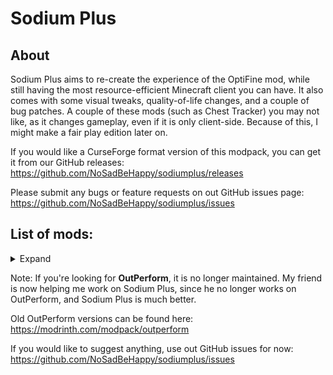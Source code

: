 # Sodium Plus

## About

Sodium Plus aims to re-create the experience of the OptiFine mod, while still having the most resource-efficient Minecraft client you can have. It also comes with some visual tweaks, quality-of-life changes, and a couple of bug patches. A couple of these mods (such as Chest Tracker) you may not like, as it changes gameplay, even if it is only client-side. Because of this, I might make a fair play edition later on.

If you would like a CurseForge format version of this modpack, you can get it from our GitHub releases: https://github.com/NoSadBeHappy/sodiumplus/releases

Please submit any bugs or feature requests on out GitHub issues page: https://github.com/NoSadBeHappy/sodiumplus/issues

## List of mods:

<details>
<summary>Expand</summary>

- AdvancementInfo
- AppleSkin
- Architectury API
- Better Beds
- BetterF3
- Blur (Fabric)
- Boat Item View
- Bobby
- Capes
- Chat Heads
- ChestTracker
- ClearDespawn
- ClickThrough
- Cloth Config API
- Collective
- Continuity
- Cull Leaves
- DashLoader
- Drip Sounds (Fabric)
- Durability Viewer
- Dynamic FPS
- Eating Animation [Fabric]
- Entity View Distance
- EntityCulling
- ESSENTIAL Mod
- Fabric API
- Fabric Language Kotlin
- Fabric Skyboxes
- Fabrishot
- Falling Leaves
- FerriteCore
- FPS - Display
- Full Brightness Toggle
- Held Item Info
- Indium
- Iris Shaders
- Jade 🔍
- LambDynamicLights
- LazyDFU
- LibJF
- [Litematica](https://www.curseforge.com/minecraft/mc-mods/litematica)
- Lithium
- Logical Zoom
- MidnightLib
- MinecraftCapes
- MixinTrace
- Model Gap Fix
- Mod Menu
- Mouse Wheelie
- Not Enough Animations
- Not Enough Crashes
- Presence Footsteps
- Reese's Sodium Options
- Roughly Enough Items (REI)
- Simple Voice Chat
- Slyde
- Smooth Boot (Fabric)
- Sodium
- StepUp
- Visuality
- Wavey Capes
- [Xaero's Minimap](https://www.curseforge.com/minecraft/mc-mods/xaeros-minimap)
- [Xaero's World Map](https://www.curseforge.com/minecraft/mc-mods/xaeros-world-map)

Resource packs:

- Default Dark Mode
- Even Better Enchants
- Hyper Realistic Sky

</details>

Note: If you're looking for __OutPerform__, it is no longer maintained. My friend is now helping me work on Sodium Plus, since he no longer works on OutPerform, and Sodium Plus is much better.

Old OutPerform versions can be found here:
https://modrinth.com/modpack/outperform

If you would like to suggest anything, use out GitHub issues for now: https://github.com/NoSadBeHappy/sodiumplus/issues
